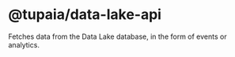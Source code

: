 # @tupaia/data-lake-api

Fetches data from the Data Lake database, in the form of events or analytics.
